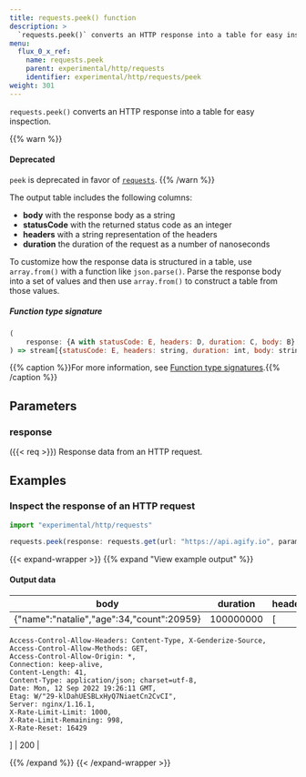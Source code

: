 ```yaml
---
title: requests.peek() function
description: >
  `requests.peek()` converts an HTTP response into a table for easy inspection.
menu:
  flux_0_x_ref:
    name: requests.peek
    parent: experimental/http/requests
    identifier: experimental/http/requests/peek
weight: 301
---
```


<!------------------------------------------------------------------------------

IMPORTANT: This page was generated from comments in the Flux source code. Any
edits made directly to this page will be overwritten the next time the
documentation is generated. 

To make updates to this documentation, update the function comments above the
function definition in the Flux source code:

https://github.com/influxdata/flux/blob/master/stdlib/experimental/http/requests/requests.flux#L324-L324

Contributing to Flux: https://github.com/influxdata/flux#contributing
Fluxdoc syntax: https://github.com/influxdata/flux/blob/master/docs/fluxdoc.md

------------------------------------------------------------------------------->

`requests.peek()` converts an HTTP response into a table for easy inspection.

{{% warn %}}
#### Deprecated
`peek` is deprecated in favor of [`requests`](/flux/v0.x/stdlib/http/requests/peek/).
{{% /warn %}}

The output table includes the following columns:
 - **body** with the response body as a string
 - **statusCode** with the returned status code as an integer
 - **headers** with a string representation of the headers
 - **duration** the duration of the request as a number of nanoseconds

To customize how the response data is structured in a table, use `array.from()`
with a function like `json.parse()`. Parse the response body into a set of values
and then use `array.from()` to construct a table from those values.

##### Function type signature

```js
(
    response: {A with statusCode: E, headers: D, duration: C, body: B},
) => stream[{statusCode: E, headers: string, duration: int, body: string}]
```

{{% caption %}}For more information, see [Function type signatures](/flux/v0.x/function-type-signatures/).{{% /caption %}}

## Parameters

### response
({{< req >}})
Response data from an HTTP request.




## Examples

### Inspect the response of an HTTP request

```js
import "experimental/http/requests"

requests.peek(response: requests.get(url: "https://api.agify.io", params: ["name": ["natalie"]]))

```

{{< expand-wrapper >}}
{{% expand "View example output" %}}

#### Output data

| body                                      | duration  | headers                                                                                                                                                                                                                                                                                                                                                                                                                                                                                   | statusCode  |
| ----------------------------------------- | --------- | ----------------------------------------------------------------------------------------------------------------------------------------------------------------------------------------------------------------------------------------------------------------------------------------------------------------------------------------------------------------------------------------------------------------------------------------------------------------------------------------- | ----------- |
| {"name":"natalie","age":34,"count":20959} | 100000000 | [
    Access-Control-Allow-Headers: Content-Type, X-Genderize-Source, 
    Access-Control-Allow-Methods: GET, 
    Access-Control-Allow-Origin: *, 
    Connection: keep-alive, 
    Content-Length: 41, 
    Content-Type: application/json; charset=utf-8, 
    Date: Mon, 12 Sep 2022 19:26:11 GMT, 
    Etag: W/"29-klDahUESBLxHyQ7NiaetCn2CvCI", 
    Server: nginx/1.16.1, 
    X-Rate-Limit-Limit: 1000, 
    X-Rate-Limit-Remaining: 998, 
    X-Rate-Reset: 16429
]                           | 200         |

{{% /expand %}}
{{< /expand-wrapper >}}
